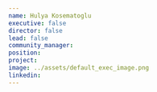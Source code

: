 ```yaml
---
name: Hulya Kosematoglu
executive: false
director: false
lead: false
community_manager:   
position:  
project:  
image: ../assets/default_exec_image.png
linkedin: 
---
```

